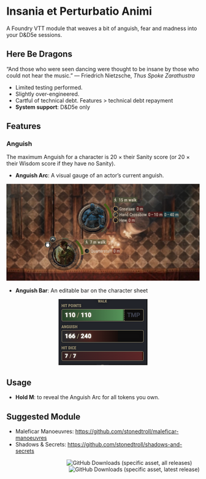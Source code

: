 # Insania et Perturbatio Animi

A Foundry VTT module that weaves a bit of anguish, fear and madness into your D&D5e sessions.

## Here Be Dragons

“And those who were seen dancing were thought to be insane by those who could not hear the music.” — Friedrich Nietzsche, *Thus Spoke Zarathustra*

- Limited testing performed.
- Slightly over-engineered.
- Cartful of technical debt. Features > technical debt repayment
- **System support**: D&D5e only

## Features

### Anguish
The maximum Anguish for a character is 20 × their Sanity score (or 20 × their Wisdom score if they have no Sanity).
- **Anguish Arc**: A visual gauge of an actor’s current anguish. 

<p align=center>
    <img  alt="Anguish Bar" src="assets/images/documentation/anguish-arc.png">
</p>

- **Anguish Bar**: An editable bar on the character sheet

<p align=center>
    <img  alt="Anguish Bar" src="assets/images/documentation/anguis-bar.png">
</p>

## Usage
- **Hold M**: to reveal the Anguish Arc for all tokens you own.

## Suggested Module
- Maleficar Manoeuvres: https://github.com/stonedtroll/maleficar-manoeuvres
- Shadows & Secrets: https://github.com/stonedtroll/shadows-and-secrets

<p align=right>
    <img  alt="GitHub Downloads (specific asset, all releases)" src="https://img.shields.io/github/downloads/stonedtroll/insania-et-perturbatio-animi/module.zip?style=for-the-badge&labelColor=2A2D34&color=8C2E2E">&nbsp;&nbsp;&nbsp;&nbsp;&nbsp;<img alt="GitHub Downloads (specific asset, latest release)" src="https://img.shields.io/github/downloads/stonedtroll/insania-et-perturbatio-animi/latest/module.zip?style=for-the-badge&labelColor=2A2D34&color=D97D26">
</p>

